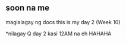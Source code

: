 ## soon na me

maglalagay ng docs this is my day 2 (Week 10)

*nilagay Q day 2 kasi 12AM na eh HAHAHA
